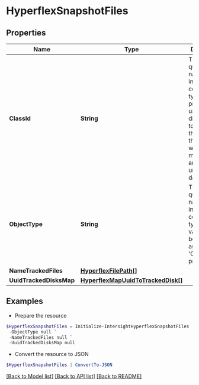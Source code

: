 # HyperflexSnapshotFiles
## Properties

Name | Type | Description | Notes
------------ | ------------- | ------------- | -------------
**ClassId** | **String** | The fully-qualified name of the instantiated, concrete type. This property is used as a discriminator to identify the type of the payload when marshaling and unmarshaling data. | [default to "hyperflex.SnapshotFiles"]
**ObjectType** | **String** | The fully-qualified name of the instantiated, concrete type. The value should be the same as the &#39;ClassId&#39; property. | [default to "hyperflex.SnapshotFiles"]
**NameTrackedFiles** | [**HyperflexFilePath[]**](HyperflexFilePath.md) |  | [optional] 
**UuidTrackedDisksMap** | [**HyperflexMapUuidToTrackedDisk[]**](HyperflexMapUuidToTrackedDisk.md) |  | [optional] 

## Examples

- Prepare the resource
```powershell
$HyperflexSnapshotFiles = Initialize-IntersightHyperflexSnapshotFiles  -ClassId null `
 -ObjectType null `
 -NameTrackedFiles null `
 -UuidTrackedDisksMap null
```

- Convert the resource to JSON
```powershell
$HyperflexSnapshotFiles | ConvertTo-JSON
```

[[Back to Model list]](../README.md#documentation-for-models) [[Back to API list]](../README.md#documentation-for-api-endpoints) [[Back to README]](../README.md)

